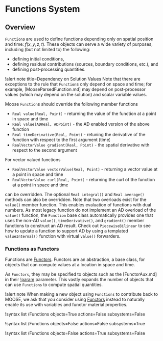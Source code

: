 # Functions System

## Overview

`Function`s are used to define functions depending only on spatial position and
time: $f(x,y,z,t)$. These objects can serve a wide variety of purposes, including
(but not limited to) the following:

- defining initial conditions,
- defining residual contributions (sources, boundary conditions, etc.), and
- defining post-processing quantities.

!alert note title=Dependency on Solution Values
Note that there are exceptions to the rule that `Function`s only depend on
space and time; for example, [MooseParsedFunction.md] may depend on post-processor
values (which may depend on the solution) and scalar variable values.

Moose `Function`s should override the following member functions

- `Real value(Real, Point)` - returning the value of the function at a point in space and time
- `Real value(ADReal, ADPoint)` - the AD enabled version of the above function
- `Real timeDerivative(Real, Point)` - retuning the derivative of the function with respect to the first argument (time)
- `RealVectorValue gradient(Real, Point)` -  the spatial derivative with respect to the second argument

For vector valued functions

- `RealVectorValue vectorValue(Real, Point)` - returning a vector value at a point in space and time
- `RealVectorValue curl(Real, Point)` - returning the curl of the function at a point in space and time

can be overridden. The optional `Real integral()` and `Real average()` methods
can also be overridden. Note that two overloads exist for the `value()` member
function. This enables evaluation of functions with dual numbers. As most legacy
function do not implement  an AD overload of the `value()` function, the
`Function` base class automatically provides one that uses the non-AD `value()`,
`timeDerivative()`, and `gradient()` member functions to construct an AD result.
Check out `PiecewiseBilinear` to see how to update a function to support AD by
using a templated `valueInternal()` function with virtual `value()` forwarders.


### Functions as Functors

Functions are [Functors](syntax/Functors/index.md). Functors are an abstraction, a base class, for
objects that can compute values at a location in space and time.

As `Functors`, they may be specified to objects such as the
[FunctorAux.md] in their [!param](/AuxKernels/FunctorAux/functor) parameter. This vastly expands the number
of objects that can use `Functions` to compute spatial quantities.

!alert note
When making a new object using `Functions` to contribute back to MOOSE,
we ask that you consider using [Functors](syntax/Functors/index.md) instead
to naturally enable its use with variables and functor material properties.

!syntax list /Functions objects=True actions=False subsystems=False

!syntax list /Functions objects=False actions=False subsystems=True

!syntax list /Functions objects=False actions=True subsystems=False

